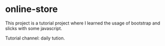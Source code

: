 # online-store

This project is a tutorial project where I learned the usage of bootstrap and slicks with some javascript.

Tutorial channel: daily tution.

